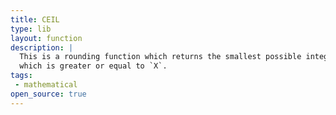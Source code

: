 ```yaml
---
title: CEIL
type: lib
layout: function
description: |
  This is a rounding function which returns the smallest possible integer
  which is greater or equal to `X`.
tags:
 - mathematical
open_source: true
---
```

